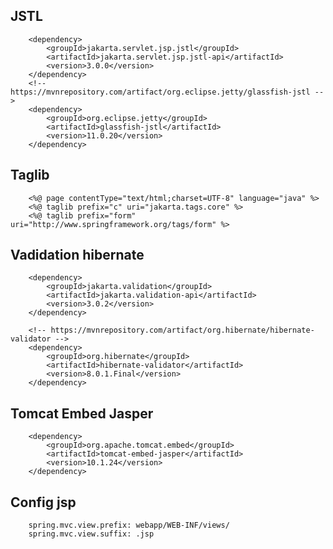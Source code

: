 ## JSTL
        <dependency>
            <groupId>jakarta.servlet.jsp.jstl</groupId>
            <artifactId>jakarta.servlet.jsp.jstl-api</artifactId>
            <version>3.0.0</version>
        </dependency>
        <!-- https://mvnrepository.com/artifact/org.eclipse.jetty/glassfish-jstl -->
        <dependency>
            <groupId>org.eclipse.jetty</groupId>
            <artifactId>glassfish-jstl</artifactId>
            <version>11.0.20</version>
        </dependency>


## Taglib

        <%@ page contentType="text/html;charset=UTF-8" language="java" %>
        <%@ taglib prefix="c" uri="jakarta.tags.core" %>
        <%@ taglib prefix="form" uri="http://www.springframework.org/tags/form" %>


## Vadidation hibernate
<!-- https://mvnrepository.com/artifact/jakarta.validation/jakarta.validation-api -->
        <dependency>
            <groupId>jakarta.validation</groupId>
            <artifactId>jakarta.validation-api</artifactId>
            <version>3.0.2</version>
        </dependency>

        <!-- https://mvnrepository.com/artifact/org.hibernate/hibernate-validator -->
        <dependency>
            <groupId>org.hibernate</groupId>
            <artifactId>hibernate-validator</artifactId>
            <version>8.0.1.Final</version>
        </dependency>

## Tomcat Embed Jasper
<!-- https://mvnrepository.com/artifact/org.apache.tomcat.embed/tomcat-embed-jasper -->
        <dependency>
            <groupId>org.apache.tomcat.embed</groupId>
            <artifactId>tomcat-embed-jasper</artifactId>
            <version>10.1.24</version>
        </dependency>

## Config jsp
        spring.mvc.view.prefix: webapp/WEB-INF/views/
        spring.mvc.view.suffix: .jsp
